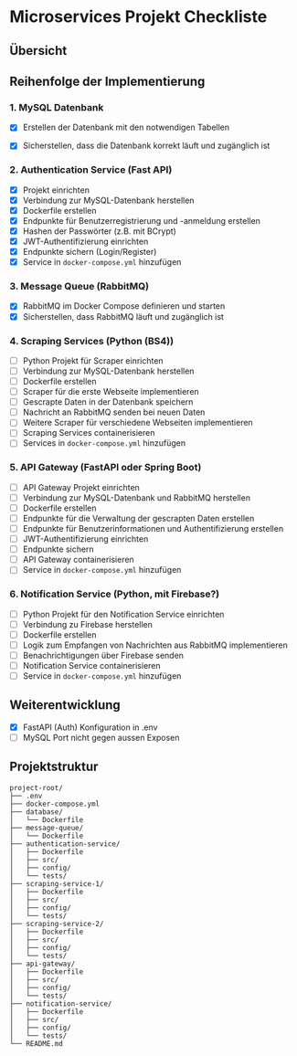 
# Microservices Projekt Checkliste

## Übersicht

## Reihenfolge der Implementierung

### 1. MySQL Datenbank
- [x] Erstellen der Datenbank mit den notwendigen Tabellen
- [x] Sicherstellen, dass die Datenbank korrekt läuft und zugänglich ist


### 2. Authentication Service (Fast API)
- [x] Projekt einrichten
- [x] Verbindung zur MySQL-Datenbank herstellen
- [x] Dockerfile erstellen
- [x] Endpunkte für Benutzerregistrierung und -anmeldung erstellen
- [x] Hashen der Passwörter (z.B. mit BCrypt)
- [x] JWT-Authentifizierung einrichten
- [x] Endpunkte sichern (Login/Register)
- [x] Service in `docker-compose.yml` hinzufügen

### 3. Message Queue (RabbitMQ)
- [x] RabbitMQ im Docker Compose definieren und starten
- [x] Sicherstellen, dass RabbitMQ läuft und zugänglich ist

### 4. Scraping Services (Python (BS4))
- [ ] Python Projekt für Scraper einrichten
- [ ] Verbindung zur MySQL-Datenbank herstellen
- [ ] Dockerfile erstellen
- [ ] Scraper für die erste Webseite implementieren
- [ ] Gescrapte Daten in der Datenbank speichern
- [ ] Nachricht an RabbitMQ senden bei neuen Daten
- [ ] Weitere Scraper für verschiedene Webseiten implementieren
- [ ] Scraping Services containerisieren
- [ ] Services in `docker-compose.yml` hinzufügen

### 5. API Gateway (FastAPI oder Spring Boot)
- [ ] API Gateway Projekt einrichten
- [ ] Verbindung zur MySQL-Datenbank und RabbitMQ herstellen
- [ ] Dockerfile erstellen
- [ ] Endpunkte für die Verwaltung der gescrapten Daten erstellen
- [ ] Endpunkte für Benutzerinformationen und Authentifizierung erstellen
- [ ] JWT-Authentifizierung einrichten
- [ ] Endpunkte sichern
- [ ] API Gateway containerisieren
- [ ] Service in `docker-compose.yml` hinzufügen

### 6. Notification Service (Python, mit Firebase?)
- [ ] Python Projekt für den Notification Service einrichten
- [ ] Verbindung zu Firebase herstellen
- [ ] Dockerfile erstellen
- [ ] Logik zum Empfangen von Nachrichten aus RabbitMQ implementieren
- [ ] Benachrichtigungen über Firebase senden
- [ ] Notification Service containerisieren
- [ ] Service in `docker-compose.yml` hinzufügen

## Weiterentwicklung
- [x] FastAPI (Auth) Konfiguration in .env
- [ ] MySQL Port nicht gegen aussen Exposen

## Projektstruktur

```
project-root/
├── .env
├── docker-compose.yml
├── database/
│   └── Dockerfile
├── message-queue/
│   └── Dockerfile
├── authentication-service/
│   ├── Dockerfile
│   ├── src/
│   ├── config/
│   └── tests/
├── scraping-service-1/
│   ├── Dockerfile
│   ├── src/
│   ├── config/
│   └── tests/
├── scraping-service-2/
│   ├── Dockerfile
│   ├── src/
│   ├── config/
│   └── tests/
├── api-gateway/
│   ├── Dockerfile
│   ├── src/
│   ├── config/
│   └── tests/
├── notification-service/
│   ├── Dockerfile
│   ├── src/
│   ├── config/
│   └── tests/
└── README.md
```


